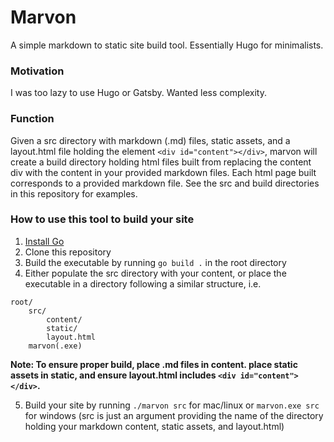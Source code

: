 # Marvon
A simple markdown to static site build tool. Essentially Hugo for minimalists.

### Motivation
I was too lazy to use Hugo or Gatsby. Wanted less complexity.

### Function
Given a src directory with markdown (.md) files, static assets, and a layout.html file holding the element `<div id="content"></div>`, marvon will create a build directory holding html files built from replacing the content div with the content in your provided markdown files. Each html page built corresponds to a provided markdown file. See the src and build directories in this repository for examples.

### How to use this tool to build your site
1. [Install Go](https://golang.org/doc/install)
2. Clone this repository
3. Build the executable by running `go build .` in the root directory
4. Either populate the src directory with your content, or place the executable in a directory following a similar structure, i.e.
```
root/
    src/
        content/
        static/
        layout.html
    marvon(.exe)
```
**Note: To ensure proper build, place .md files in content. place static assets in static, and ensure layout.html includes `<div id="content"></div>`.**

5. Build your site by running `./marvon src` for mac/linux or `marvon.exe src` for windows (src is just an argument providing the name of the directory holding your markdown content, static assets, and layout.html)
